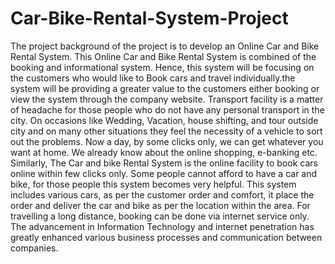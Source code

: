 # Car-Bike-Rental-System-Project
The project background of the project is to develop an Online Car and Bike Rental System. This Online Car and Bike Rental System is combined of the booking and informational system. 
Hence, this system will be focusing on the customers who would like to Book cars and travel individually.the system will be providing a greater value to the customers either booking or view the system through the company website.
Transport facility is a matter of headache for those people who do not have any personal transport in the city. On occasions like Wedding, Vacation, house shifting, and tour outside city and on many other situations they feel the necessity of a vehicle to sort out the problems. 
Now a day, by some clicks only, we can get whatever you want at home. We already know about the online shopping, e-banking etc. Similarly, The Car and bike Rental System is the online facility to book cars online within few clicks only. Some people cannot afford to have a car and bike, for those people this system becomes very helpful.
 This system includes various cars, as per the customer order and comfort, it place the order and deliver the car and bike as per the location within the area. For travelling a long distance, booking can be done via internet service only. The advancement in Information Technology and internet penetration has greatly enhanced various business processes and communication between companies.
